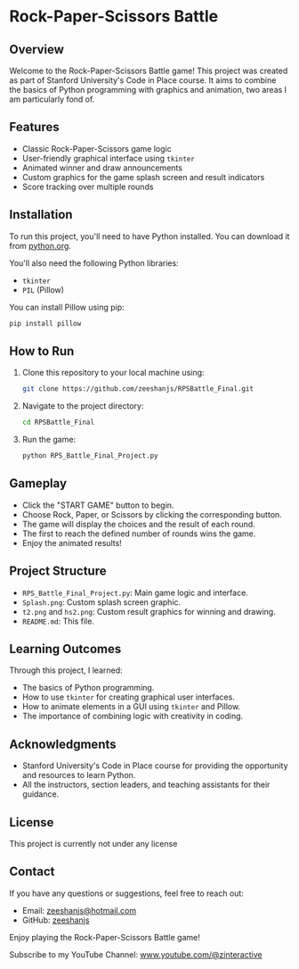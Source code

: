 # Rock-Paper-Scissors Battle

## Overview
Welcome to the Rock-Paper-Scissors Battle game! This project was created as part of Stanford University's Code in Place course. It aims to combine the basics of Python programming with graphics and animation, two areas I am particularly fond of.

## Features
- Classic Rock-Paper-Scissors game logic
- User-friendly graphical interface using `tkinter`
- Animated winner and draw announcements
- Custom graphics for the game splash screen and result indicators
- Score tracking over multiple rounds

## Installation
To run this project, you'll need to have Python installed. You can download it from [python.org](https://www.python.org/).

You'll also need the following Python libraries:
- `tkinter`
- `PIL` (Pillow)

You can install Pillow using pip:
```sh
pip install pillow

```

## How to Run
1. Clone this repository to your local machine using:
   ```sh
   git clone https://github.com/zeeshanjs/RPSBattle_Final.git
   ```
2. Navigate to the project directory:
   ```sh
   cd RPSBattle_Final
   ```
3. Run the game:
   ```sh
   python RPS_Battle_Final_Project.py
   ```

## Gameplay
- Click the "START GAME" button to begin.
- Choose Rock, Paper, or Scissors by clicking the corresponding button.
- The game will display the choices and the result of each round.
- The first to reach the defined number of rounds wins the game.
- Enjoy the animated results!

## Project Structure
- `RPS_Battle_Final_Project.py`: Main game logic and interface.
- `Splash.png`: Custom splash screen graphic.
- `t2.png` and `hs2.png`: Custom result graphics for winning and drawing.
- `README.md`: This file.

## Learning Outcomes
Through this project, I learned:
- The basics of Python programming.
- How to use `tkinter` for creating graphical user interfaces.
- How to animate elements in a GUI using `tkinter` and Pillow.
- The importance of combining logic with creativity in coding.

## Acknowledgments
- Stanford University's Code in Place course for providing the opportunity and resources to learn Python.
- All the instructors, section leaders, and teaching assistants for their guidance.

## License
This project is currently not under any license
## Contact
If you have any questions or suggestions, feel free to reach out:
- Email: zeeshanjs@hotmail.com
- GitHub: [zeeshanjs](https://github.com/zeeshanjs)

Enjoy playing the Rock-Paper-Scissors Battle game!

Subscribe to my YouTube Channel: www.youtube.com/@zinteractive

